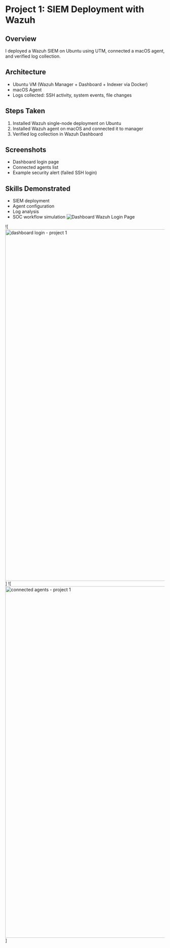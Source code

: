 # Project 1: SIEM Deployment with Wazuh

## Overview
I deployed a Wazuh SIEM on Ubuntu using UTM, connected a macOS agent, and verified log collection.

## Architecture
- Ubuntu VM (Wazuh Manager + Dashboard + Indexer via Docker)
- macOS Agent
- Logs collected: SSH activity, system events, file changes

## Steps Taken
1. Installed Wazuh single-node deployment on Ubuntu
2. Installed Wazuh agent on macOS and connected it to manager
3. Verified log collection in Wazuh Dashboard

## Screenshots
- Dashboard login page
- Connected agents list
- Example security alert (failed SSH login)

## Skills Demonstrated
- SIEM deployment
- Agent configuration
- Log analysis
- SOC workflow simulation
![Dashboard Wazuh Login Page](https://github-production-user-asset-6210df.s3.amazonaws.com/156738312/488413095-fdbe6792-4bbf-4b4d-afec-8959cb2b73f2.png?X-Amz-Algorithm=AWS4-HMAC-SHA256&X-Amz-Credential=AKIAVCODYLSA53PQK4ZA%2F20250911%2Fus-east-1%2Fs3%2Faws4_request&X-Amz-Date=20250911T154721Z&X-Amz-Expires=300&X-Amz-Signature=d2afebefb453068c3a6df91a76b643678f24d62b2e073837f1d806aedc567df6&X-Amz-SignedHeaders=host)

![<img width="1710" height="1112" alt="dashboard login - project 1" src="https://github.com/user-attachments/assets/fdbe6792-4bbf-4b4d-afec-8959cb2b73f2" />] 
![<img width="1710" height="1112" alt="connected agents - project 1" src="https://github.com/user-attachments/assets/2b971510-429e-431e-a05f-37ce25c62155" />]

